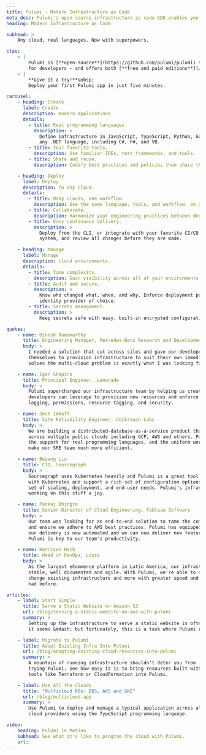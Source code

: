```yaml
---
title: Pulumi - Modern Infrastructure as Code
meta_desc: Pulumi's open source infrastructure as code SDK enables you to create, deploy, and manage infrastructure on any cloud, using your favorite languages.
heading: Modern Infrastructure as Code.

subhead: >
    Any cloud, real languages. Now with superpowers.

ctas:
    - |
        Pulumi is [**open-source**](https://github.com/pulumi/pulumi) software, made by developers
        for developers — and offers both [**free and paid editions**](/pricing).
    - |
        **Give it a try!**&nbsp;
        Deploy your first Pulumi app in just five minutes.

carousel:
    - heading: Create
      label: Create
      description: modern applications.
      details:
        - title: Real programming languages.
          description: >
            Define infrastructure in JavaScript, TypeScript, Python, Go, or
            any .NET language, including C#, F#, and VB.
        - title: Your favorite tools.
          description: Use familiar IDEs, test frameworks, and tools.
        - title: Share and reuse.
          description: Codify best practices and policies then share them with your team or community as self-service architectures.

    - heading: Deploy
      label: Deploy
      description: to any cloud.
      details:
        - title: Many clouds, one workflow.
          description: Use the same language, tools, and workflow, on any cloud.
        - title: Collaborate.
          description: Harmonize your engineering practices between developers and operators.
        - title: Easy continuous delivery.
          description: >
            Deploy from the CLI, or integrate with your favorite CI/CD
            system, and review all changes before they are made.

    - heading: Manage
      label: Manage
      description: cloud environments.
      details:
        - title: Tame complexity.
          description: Gain visibility across all of your environments.
        - title: Audit and secure.
          description: >
            Know who changed what, when, and why. Enforce deployment policies with your
            identity provider of choice.
        - title: Secrets management.
          description: >
            Keep secrets safe with easy, built-in encrypted configuration.

quotes:
    - name: Dinesh Ramamurthy
      title: Engineering Manager, Mercedes-Benz Research and Development North America
      body: >
        I needed a solution that cut across silos and gave our developers a tool they could use
        themselves to provision infrastructure to suit their own immediate needs. The way Pulumi
        solves the multi-cloud problem is exactly what I was looking for.

    - name: Igor Shapiro
      title: Principal Engineer, Lemonade
      body: >
        Pulumi supercharged our infrastructure team by helping us create reusable building blocks that
        developers can leverage to provision new resources and enforce organizational policies for
        logging, permissions, resource tagging, and security.

    - name: Josh Imhoff
      title: Site Reliability Engineer, Cockroach Labs
      body: >
        We are building a distributed-database-as-a-service product that runs on Kubernetes clusters
        across multiple public clouds including GCP, AWS and others. Pulumi's declarative model,
        the support for real programming languages, and the uniform workflow on any cloud
        make our SRE team much more efficient.

    - name: Beyang Liu
      title: CTO, Sourcegraph
      body: >
        Sourcegraph uses Kubernetes heavily and Pulumi is a great tool that lets us work efficiently
        with Kubernetes and support a rich set of configuration options for our customers' diverse
        set of scaling, deployment, and end-user needs. Pulumi's infrastructure as code model makes
        working on this stuff a joy.

    - name: Pankaj Dhingra
      title: Senior Director of Cloud Engineering, Tableau Software
      body: >
        Our team was looking for an end-to-end solution to tame the complexity of Kubernetes on AWS
        and ensure we adhere to AWS best practices. Pulumi has equipped our team to scale far better:
        our delivery is now automated and we can now deliver new features with much faster turn-around.
        Pulumi is key to our team's productivity.

    - name: Harrison Heck
      title: Head of DevOps, Linio
      body: >
        As the largest eCommerce platform in Latin America, our infrastructure has to be highly
        stable, well documented and agile. With Pulumi, we're able to develop new infrastructure,
        change existing infrastructure and more with greater speed and reliability than we've ever
        had before.

articles:
    - label: Start Simple
      title: Serve a Static Website on Amazon S3
      url: /blog/serving-a-static-website-on-aws-with-pulumi
      summary: >
        Setting up the infrastructure to serve a static website is often harder than
        it seems &mdash; but fortunately, this is a task where Pulumi really shines.

    - label: Migrate to Pulumi
      title: Adopt Existing Infra Into Pulumi
      url: /blog/adopting-existing-cloud-resources-into-pulumi
      summary: >
        A mountain of running infrastructure shouldn't deter you from
        trying Pulumi. See how easy it is to bring resources built with
        tools like Terraform or CloudFormation into Pulumi.

    - label: Use All the Clouds
      title: "Multicloud K8s: EKS, AKS and GKE"
      url: /blog/multicloud-app
      summary: >
        Use Pulumi to deploy and manage a typical application across all major
        cloud providers using the TypeScript programming language.

video:
    heading: Pulumi in Motion
    subhead: See what it's like to program the cloud with Pulumi.
    url:
---
```

